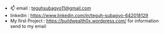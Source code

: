 
- 📫 email : teguhsubagyo11@gmail.com
- linkedin : https://www.linkedin.com/in/teguh-subagyo-642018129
- My first Project : https://buildwealth0x.wordpress.com/
for information send to my email
